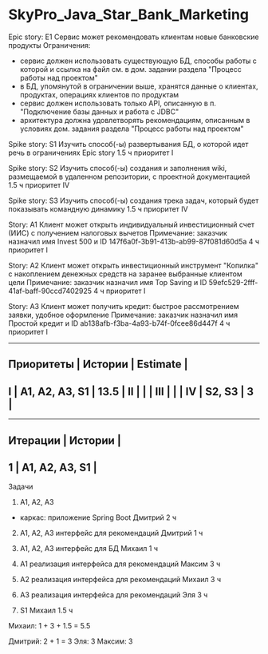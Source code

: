 # SkyPro_Java_Star_Bank_Marketing

Epic story: E1
Сервис может рекомендовать клиентам новые банковские продукты
Ограничения:
- сервис должен использовать существующую БД, способы работы с которой и ссылка на файл см. в дом. задании раздела "Процесс работы над проектом"
- в БД, упомянутой в ограничении выше, хранятся данные о клиентах, продуктах, операциях клиентов по продуктам
- сервис должен использовать только API, описанную в п. "Подключение базы данных и работа с JDBC"
- архитектура должна удовлетворять рекомендациям, описанным в условиях дом. задания раздела "Процесс работы над проектом"

Spike story: S1
Изучить способ(-ы) развертывания БД, о которой идет речь в ограничениях Epic story
1.5 ч
приоритет I

Spike story: S2
Изучить способ(-ы) создания и заполнения wiki, размещаемой в удаленном репозитории, с проектной документацией
1.5 ч
приоритет IV

Spike story: S3
Изучить способ(-ы) создания трека задач, который будет показывать командную динамику
1.5 ч
приоритет IV

Story: A1
Клиент может открыть индивидуальный инвестиционный счет (ИИС) с получением налоговых вычетов
Примечание: заказчик назначил имя Invest 500 и ID 147f6a0f-3b91-413b-ab99-87f081d60d5a
4 ч
приоритет I

Story: A2
Клиент может открыть инвестиционный инструмент "Копилка" с накоплением денежных средств на заранее выбранные клиентом цели
Примечание: заказчик назначил имя Top Saving и ID 59efc529-2fff-41af-baff-90ccd7402925
4 ч
приоритет I

Story: A3
Клиент может получить кредит: быстрое рассмотрением заявки, удобное оформление
Примечание: заказчик назначил имя Простой кредит и ID ab138afb-f3ba-4a93-b74f-0fcee86d447f
4 ч
приоритет I

---------------------------------------------
Приоритеты  | Истории           | Estimate  |
---------------------------------------------
I           | A1, A2, A3, S1    | 13.5      |
II          |                   |           |
III         |                   |           |
IV          | S2, S3            | 3         |
---------------------------------------------

---------------------------------
Итерации    | Истории           |
---------------------------------
1           | A1, A2, A3, S1    |
---------------------------------

Задачи

1. A1, A2, A3
- каркас: приложение Spring Boot
Дмитрий
2 ч

2. A1, A2, A3
интерфейс для рекомендаций
Дмитрий
1 ч

3. A1, A2, A3
интерфейс для БД
Михаил
1 ч

4. A1
реализация интерфейса для рекомендаций
Максим
3 ч

5. A2
реализация интерфейса для рекомендаций
Михаил
3 ч

6. A3
реализация интерфейса для рекомендаций
Эля
3 ч

7. S1
Михаил
1.5 ч


Михаил: 1 + 3 + 1.5 = 5.5

Дмитрий: 2 + 1 = 3
Эля: 3
Максим: 3
